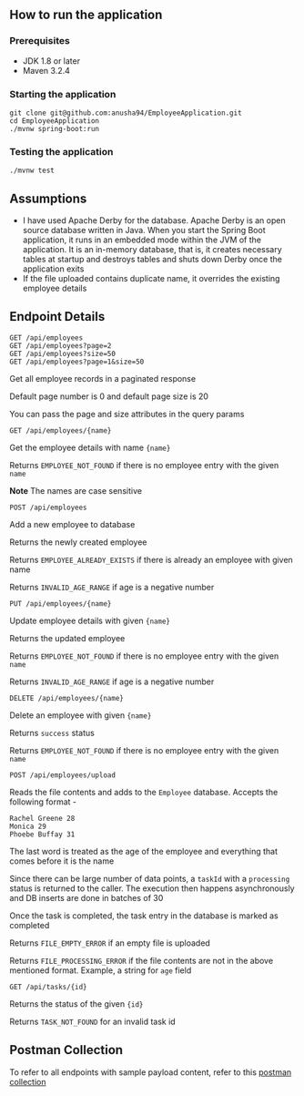 
##  How to run the application

### Prerequisites
* JDK 1.8 or later
* Maven 3.2.4

### Starting the application
```
git clone git@github.com:anusha94/EmployeeApplication.git
cd EmployeeApplication
./mvnw spring-boot:run
```

### Testing the application
```
./mvnw test
```
## Assumptions
* I have used Apache Derby for the database. Apache Derby is an open source database written in Java. When you start the Spring Boot application, it runs in an embedded mode within the JVM of the application. It is an in-memory database, that is, it creates necessary tables at startup and destroys tables and shuts down Derby once the application exits
* If the file uploaded contains duplicate name, it overrides the existing employee details


## Endpoint Details
```
GET /api/employees
GET /api/employees?page=2
GET /api/employees?size=50
GET /api/employees?page=1&size=50
```
Get all employee records in a paginated response

Default page number is 0 and default page size is 20

You can pass the page and size attributes in the query params


```
GET /api/employees/{name}
```
Get the employee details with name `{name}`

Returns `EMPLOYEE_NOT_FOUND` if there is no employee entry with the given `name`

**Note** The names are case sensitive

```
POST /api/employees
```
Add a new employee to database

Returns the newly created employee

Returns `EMPLOYEE_ALREADY_EXISTS` if there is already an employee with given name

Returns `INVALID_AGE_RANGE` if age is a negative number
```
PUT /api/employees/{name}
```
Update employee details with given `{name}`

Returns the updated employee

Returns `EMPLOYEE_NOT_FOUND` if there is no employee entry with the given `name`

Returns `INVALID_AGE_RANGE` if age is a negative number
```
DELETE /api/employees/{name}
```
Delete an employee with given `{name}`

Returns `success` status

Returns `EMPLOYEE_NOT_FOUND` if there is no employee entry with the given `name`
```
POST /api/employees/upload
```
Reads the file contents and adds to the `Employee` database. Accepts the following format -
```
Rachel Greene 28
Monica 29
Phoebe Buffay 31
```
The last word is treated as the age of the employee and everything that comes before it is the name

Since there can be large number of data points, a `taskId` with a `processing` status is returned to the caller. The execution then happens asynchronously and DB inserts are done in batches of 30

Once the task is completed, the task entry in the database is marked as completed

Returns `FILE_EMPTY_ERROR` if an empty file is uploaded

Returns `FILE_PROCESSING_ERROR` if the file contents are not in the above mentioned format. Example, a string for `age` field

```
GET /api/tasks/{id}
```
Returns the status of the given `{id}`

Returns `TASK_NOT_FOUND` for an invalid task id

## Postman Collection
To refer to all endpoints with sample payload content, refer to this [postman collection](https://www.getpostman.com/collections/7eec8e211d110e9809e1)

